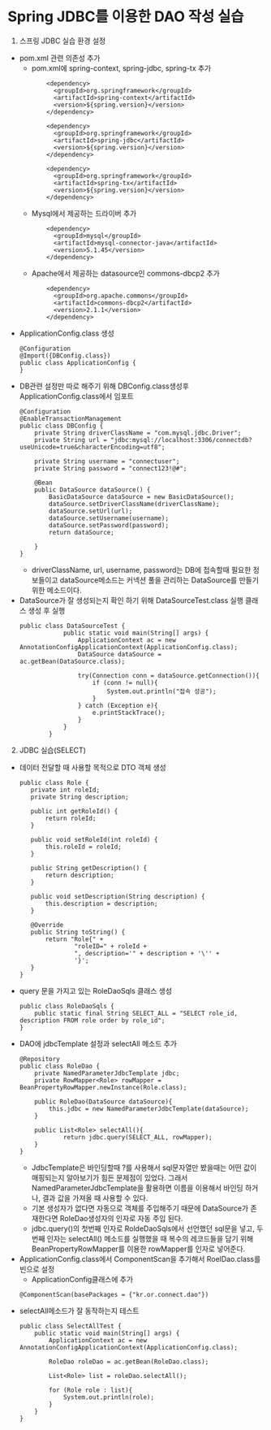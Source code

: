 Spring JDBC를 이용한 DAO 작성 실습
==================================

1. 스프링 JDBC 실습 환경 설정
* pom.xml 관련 의존성 추가
    * pom.xml에 spring-context, spring-jdbc, spring-tx 추가
        ~~~
            <dependency>
              <groupId>org.springframework</groupId>
              <artifactId>spring-context</artifactId>
              <version>${spring.version}</version>
            </dependency>
            
            <dependency>
              <groupId>org.springframework</groupId>
              <artifactId>spring-jdbc</artifactId>
              <version>${spring.version}</version>
            </dependency>
        
            <dependency>
              <groupId>org.springframework</groupId>
              <artifactId>spring-tx</artifactId>
              <version>${spring.version}</version>
            </dependency>
        ~~~
    * Mysql에서 제공하는 드라이버 추가
        ~~~
            <dependency>
              <groupId>mysql</groupId>
              <artifactId>mysql-connector-java</artifactId>
              <version>5.1.45</version>
            </dependency>
        ~~~
    * Apache에서 제공하는 datasource인 commons-dbcp2 추가
        ~~~
            <dependency>
              <groupId>org.apache.commons</groupId>
              <artifactId>commons-dbcp2</artifactId>
              <version>2.1.1</version>
            </dependency>
        ~~~
* ApplicationConfig.class 생성
    ~~~
    @Configuration
    @Import({DBConfig.class})
    public class ApplicationConfig {
    }
    ~~~  
* DB관련 설정만 따로 해주기 위해 DBConfig.class생성후 ApplicationConfig.class에서 임포트
    ~~~
    @Configuration
    @EnableTransactionManagement
    public class DBConfig {
        private String driverClassName = "com.mysql.jdbc.Driver";
        private String url = "jdbc:mysql://localhost:3306/connectdb?useUnicode=true&characterEncoding=utf8";
    
        private String username = "connectuser";
        private String password = "connect123!@#";
    
        @Bean
        public DataSource dataSource() {
            BasicDataSource dataSource = new BasicDataSource();
            dataSource.setDriverClassName(driverClassName);
            dataSource.setUrl(url);
            dataSource.setUsername(username);
            dataSource.setPassword(password);
            return dataSource;
    
        }
    }
    ~~~
    * driverClassName, url, username, password는 DB에 접속할때 필요한 정보들이고 dataSource메소드는 커넥션 풀을 관리하는 DataSource를 만들기 위한 메소드이다.
* DataSource가 잘 생성되는지 확인 하기 위해 DataSourceTest.class 실행 클래스 생성 후 실행
    ~~~
    public class DataSourceTest {
                public static void main(String[] args) {
                    ApplicationContext ac = new AnnotationConfigApplicationContext(ApplicationConfig.class);
                    DataSource dataSource = ac.getBean(DataSource.class);
            
                    try(Connection conn = dataSource.getConnection()){
                        if (conn != null){
                            System.out.println("접속 성공");
                        }
                    } catch (Exception e){
                        e.printStackTrace();
                    }
                }
            }
    ~~~
2. JDBC 실습(SELECT)
* 데이터 전달할 때 사용할 목적으로 DTO 객체 생성
    ~~~
   public class Role {
       private int roleId;
       private String description;
   
       public int getRoleId() {
           return roleId;
       }
   
       public void setRoleId(int roleId) {
           this.roleId = roleId;
       }
   
       public String getDescription() {
           return description;
       }
   
       public void setDescription(String description) {
           this.description = description;
       }
   
       @Override
       public String toString() {
           return "Role{" +
                   "roleID=" + roleId +
                   ", description='" + description + '\'' +
                   '}';
       }
   }
    ~~~
* query 문을 가지고 있는 RoleDaoSqls 클래스 생성
    ~~~
    public class RoleDaoSqls {
        public static final String SELECT_ALL = "SELECT role_id, description FROM role order by role_id";
    }
    ~~~
* DAO에 jdbcTemplate 설정과 selectAll 메소드 추가
    ~~~
    @Repository
    public class RoleDao {
        private NamedParameterJdbcTemplate jdbc;
        private RowMapper<Role> rowMapper = BeanPropertyRowMapper.newInstance(Role.class);
        
        public RoleDao(DataSource dataSource){
            this.jdbc = new NamedParameterJdbcTemplate(dataSource);
        }
        
        public List<Role> selectAll(){
                return jdbc.query(SELECT_ALL, rowMapper);
        }
    }
    ~~~
    * JdbcTemplate은 바인딩할때 ?를 사용해서 sql문자열만 봤을때는 어떤 값이 매핑되는지 알아보기가 힘든 문제점이 있었다.
    그래서 NamedParameterJdbcTemplate을 활용하면 이름을 이용해서 바인딩 하거나, 결과 값을 가져올 때 사용할 수 있다.
    * 기본 생성자가 없다면 자동으로 객체를 주입해주기 때문에 DataSource가 존재한다면 RoleDao생성자의 인자로 자동 주입 된다.
    * jdbc.query()의 첫번째 인자로 RoldeDaoSqls에서 선언했던 sql문을 넣고, 두번째 인자는 selectAll() 메소드를 실행했을 때 복수의 
    레코드들을 담기 위해 BeanPropertyRowMapper를 이용한 rowMapper를 인자로 넣어준다.
* ApplicationConfig.class에서 ComponentScan을 추가해서 RoelDao.class를 빈으로 설정
    * ApplicationConfig클래스에 추가
    ~~~
    @ComponentScan(basePackages = {"kr.or.connect.dao"})
    ~~~
* selectAll메소드가 잘 동작하는지 테스트
    ~~~
    public class SelectAllTest {
        public static void main(String[] args) {
            ApplicationContext ac = new AnnotationConfigApplicationContext(ApplicationConfig.class);
    
            RoleDao roleDao = ac.getBean(RoleDao.class);
    
            List<Role> list = roleDao.selectAll();
    
            for (Role role : list){
                System.out.println(role);
            }
        }
    }
    ~~~